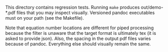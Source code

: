 
This directory contains regression tests.  Running `make` produces out/demo-*.pdf files that you may inspect visually.  Versioned pandoc executables must on your path (see the Makefile).

Note that equation number locations are different for piped processing because the filter is unaware that the target format is ultimately tex (it is asked to provide json).  Also, the spacing in the output pdf files varies because of pandoc.  Everything else should visually remain the same.
